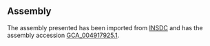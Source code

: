 
Assembly
--------

The assembly presented has been imported from 
[INSDC](http://www.insdc.org) and has the assembly accession
[GCA\_004917925.1](http://www.ebi.ac.uk/ena/data/view/GCA_004917925.1).

